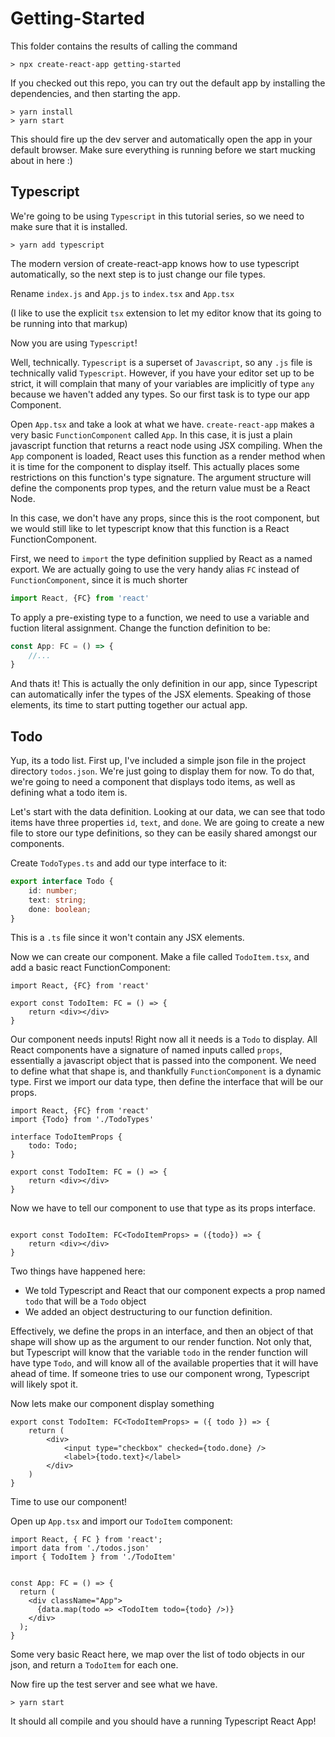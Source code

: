 
# Getting-Started

This folder contains the results of calling the command 

```
> npx create-react-app getting-started
```

If you checked out this repo, you can try out the default app by installing the dependencies, and then starting the app.

```
> yarn install
> yarn start
```

This should fire up the dev server and automatically open the app in your default browser. Make sure everything is running before we start mucking about in here :)

## Typescript

We're going to be using `Typescript` in this tutorial series, so we need to make sure that it is installed.

```
> yarn add typescript
```

The modern version of create-react-app knows how to use typescript automatically, so the next step is to just change our file types.

Rename `index.js` and `App.js` to `index.tsx` and `App.tsx`

(I like to use the explicit `tsx` extension to let my editor know that its going to be running into that markup)

Now you are using `Typescript`!

Well, technically. `Typescript` is a superset of `Javascript`, so any `.js` file is technically valid `Typescript`. However, if you have your editor set up to be strict, it will complain that many of your variables are implicitly of type `any` because we haven't added any types. So our first task is to type our app Component.

Open `App.tsx` and take a look at what we have. `create-react-app` makes a very basic `FunctionComponent` called `App`. In this case, it is just a plain javascript function that returns a react node using JSX compiling. When the `App` component is loaded, React uses this function as a render method when it is time for the component to display itself. This actually places some restrictions on this function's type signature. The argument structure will define the components prop types, and the return value must be a React Node.

In this case, we don't have any props, since this is the root component, but we would still like to let typescript know that this function is a React FunctionComponent.

First, we need to `import` the type definition supplied by React as a named export. We are actually going to use the very handy alias `FC` instead of `FunctionComponent`, since it is much shorter

```typescript
import React, {FC} from 'react'
```

To apply a pre-existing type to a function, we need to use a variable and fuction literal assignment. Change the function definition to be:

```typescript
const App: FC = () => {
    //...
}
```

And thats it! This is actually the only definition in our app, since Typescript can automatically infer the types of the JSX elements. Speaking of those elements, its time to start putting together our actual app.

## Todo

Yup, its a todo list. First up, I've included a simple json file in the project directory `todos.json`. We're just going to display them for now. To do that, we're going to need a component that displays todo items, as well as defining what a todo item is.

Let's start with the data definition. Looking at our data, we can see that todo items have three properties `id`, `text`, and `done`. We are going to create a new file to store our type definitions, so they can be easily shared amongst our components.

Create `TodoTypes.ts` and add our type interface to it:

```typescript
export interface Todo {
    id: number;
    text: string;
    done: boolean;
}
```
This is a `.ts` file since it won't contain any JSX elements.

Now we can create our component. Make a file called `TodoItem.tsx`, and add a basic react FunctionComponent:

```tsx
import React, {FC} from 'react'

export const TodoItem: FC = () => {
    return <div></div>
}
```

Our component needs inputs! Right now all it needs is a `Todo` to display. All React components have a signature of named inputs called `props`, essentially a javascript object that is passed into the component. We need to define what that shape is, and thankfully  `FunctionComponent` is a dynamic type. First we import our data type, then define the interface that will be our props.

```tsx
import React, {FC} from 'react'
import {Todo} from './TodoTypes'

interface TodoItemProps {
    todo: Todo;
}

export const TodoItem: FC = () => {
    return <div></div>
}
```

Now we have to tell our component to use that type as its props interface.

```tsx

export const TodoItem: FC<TodoItemProps> = ({todo}) => {
    return <div></div>
}
```

Two things have happened here:
- We told Typescript and React that our component expects a prop named `todo` that will be a `Todo` object
- We added an object destructuring to our function definition.

Effectively, we define the props in an interface, and then an object of that shape will show up as the argument to our render function. Not only that, but Typescript will know that the variable `todo` in the render function will have type `Todo`, and will know all of the available properties that it will have ahead of time. If someone tries to use our component wrong, Typescript will likely spot it.

Now lets make our component display something

```tsx
export const TodoItem: FC<TodoItemProps> = ({ todo }) => {
    return (
        <div>
            <input type="checkbox" checked={todo.done} />
            <label>{todo.text}</label>
        </div>
    )
}
```

Time to use our component!

Open up `App.tsx` and import our `TodoItem` component:


```tsx
import React, { FC } from 'react';
import data from './todos.json'
import { TodoItem } from './TodoItem'


const App: FC = () => {
  return (
    <div className="App">
      {data.map(todo => <TodoItem todo={todo} />)}
    </div>
  );
}
```
Some very basic React here, we map over the list of todo objects in our json, and return a `TodoItem` for each one.

Now fire up the test server and see what we have.

```
> yarn start
```

It should all compile and you should have a running Typescript React App!
